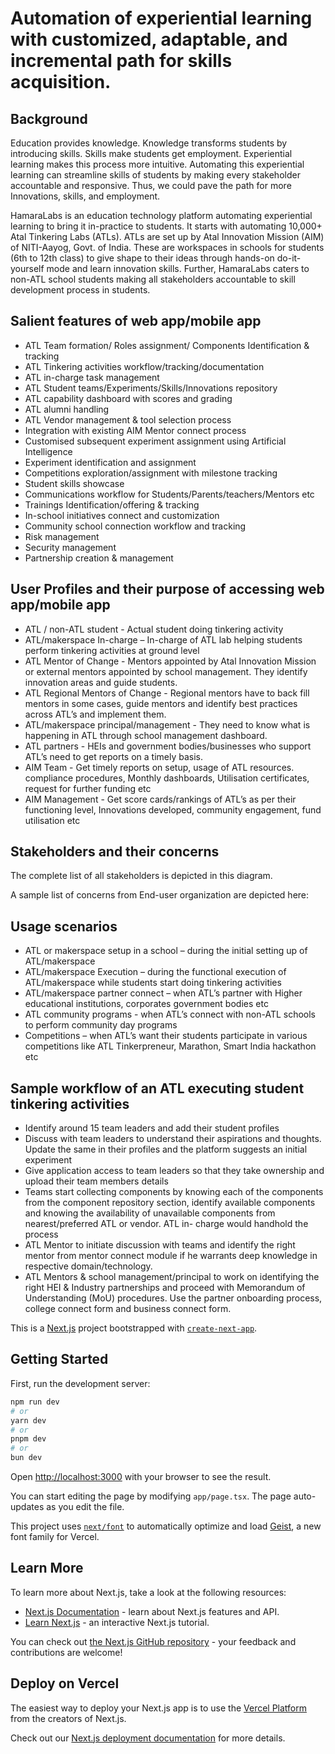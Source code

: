 # Automation of experiential learning with customized, adaptable, and incremental path for skills acquisition.

## **Background**

Education provides knowledge. Knowledge transforms students by introducing skills. Skills
make students get employment. Experiential learning makes this process more intuitive.
Automating this experiential learning can streamline skills of students by making every
stakeholder accountable and responsive. Thus, we could pave the path for more Innovations,
skills, and employment.

HamaraLabs is an education technology platform automating experiential learning to bring it
in-practice to students. It starts with automating 10,000+ Atal Tinkering Labs (ATLs). ATLs are
set up by Atal Innovation Mission (AIM) of NITI-Aayog, Govt. of India. These are workspaces
in schools for students (6th to 12th class) to give shape to their ideas through hands-on do-it-
yourself mode and learn innovation skills. Further, HamaraLabs caters to non-ATL school
students making all stakeholders accountable to skill development process in students.

## **Salient features of web app/mobile app**

- ATL Team formation/ Roles assignment/ Components Identification & tracking
- ATL Tinkering activities workflow/tracking/documentation
- ATL in-charge task management
- ATL Student teams/Experiments/Skills/Innovations repository
- ATL capability dashboard with scores and grading
- ATL alumni handling
- ATL Vendor management & tool selection process
- Integration with existing AIM Mentor connect process
- Customised subsequent experiment assignment using Artificial Intelligence
- Experiment identification and assignment
- Competitions exploration/assignment with milestone tracking
- Student skills showcase
- Communications workflow for Students/Parents/teachers/Mentors etc
- Trainings Identification/offering & tracking
- In-school initiatives connect and customization
- Community school connection workflow and tracking
- Risk management
- Security management
- Partnership creation & management

## **User Profiles and their purpose of accessing web app/mobile app**

- ATL / non-ATL student - Actual student doing tinkering activity
- ATL/makerspace In-charge – In-charge of ATL lab helping students perform tinkering
  activities at ground level
- ATL Mentor of Change - Mentors appointed by Atal Innovation Mission or external
  mentors appointed by school management. They identify innovation areas and guide
  students.
- ATL Regional Mentors of Change - Regional mentors have to back fill mentors in
  some cases, guide mentors and identify best practices across ATL’s and implement
  them.
- ATL/makerspace principal/management - They need to know what is happening in
  ATL through school management dashboard.
- ATL partners - HEIs and government bodies/businesses who support ATL’s need to
  get reports on a timely basis.
- AIM Team - Get timely reports on setup, usage of ATL resources. compliance
  procedures, Monthly dashboards, Utilisation certificates, request for further funding
  etc
- AIM Management - Get score cards/rankings of ATL’s as per their functioning level,
  Innovations developed, community engagement, fund utilisation etc

## **Stakeholders and their concerns**

The complete list of all stakeholders is depicted in this diagram.

A sample list of concerns from End-user organization are depicted here:

## **Usage scenarios**

- ATL or makerspace setup in a school – during the initial setting up of
  ATL/makerspace
- ATL/makerspace Execution – during the functional execution of ATL/makerspace
  while students start doing tinkering activities
- ATL/makerspace partner connect – when ATL’s partner with Higher educational
  institutions, corporates government bodies etc
- ATL community programs - when ATL’s connect with non-ATL schools to perform
  community day programs
- Competitions – when ATL’s want their students participate in various competitions
  like ATL Tinkerpreneur, Marathon, Smart India hackathon etc

## **Sample workflow of an ATL executing student tinkering activities**

- Identify around 15 team leaders and add their student profiles
- Discuss with team leaders to understand their aspirations and thoughts. Update the
  same in their profiles and the platform suggests an initial experiment
- Give application access to team leaders so that they take ownership and upload their
  team members details
- Teams start collecting components by knowing each of the components from the
  component repository section, identify available components and knowing the
  availability of unavailable components from nearest/preferred ATL or vendor. ATL in-
  charge would handhold the process
- ATL Mentor to initiate discussion with teams and identify the right mentor from
  mentor connect module if he warrants deep knowledge in respective
  domain/technology.
- ATL Mentors & school management/principal to work on identifying the right HEI &
  Industry partnerships and proceed with Memorandum of Understanding (MoU)
  procedures. Use the partner onboarding process, college connect form and business
  connect form.


This is a [Next.js](https://nextjs.org) project bootstrapped with [`create-next-app`](https://nextjs.org/docs/app/api-reference/cli/create-next-app).

## Getting Started

First, run the development server:

```bash
npm run dev
# or
yarn dev
# or
pnpm dev
# or
bun dev
```

Open [http://localhost:3000](http://localhost:3000) with your browser to see the result.

You can start editing the page by modifying `app/page.tsx`. The page auto-updates as you edit the file.

This project uses [`next/font`](https://nextjs.org/docs/app/building-your-application/optimizing/fonts) to automatically optimize and load [Geist](https://vercel.com/font), a new font family for Vercel.

## Learn More

To learn more about Next.js, take a look at the following resources:

- [Next.js Documentation](https://nextjs.org/docs) - learn about Next.js features and API.
- [Learn Next.js](https://nextjs.org/learn) - an interactive Next.js tutorial.

You can check out [the Next.js GitHub repository](https://github.com/vercel/next.js) - your feedback and contributions are welcome!

## Deploy on Vercel

The easiest way to deploy your Next.js app is to use the [Vercel Platform](https://vercel.com/new?utm_medium=default-template&filter=next.js&utm_source=create-next-app&utm_campaign=create-next-app-readme) from the creators of Next.js.

Check out our [Next.js deployment documentation](https://nextjs.org/docs/app/building-your-application/deploying) for more details.
